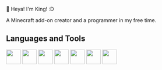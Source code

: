 👋 Heya! I'm King! :D

A Minecraft add-on creator and a programmer in my free time.

## Languages and Tools
<p align="left">
  <img width="40" height="40" src="https://cdn.jsdelivr.net/gh/devicons/devicon@latest/icons/typescript/typescript-original.svg" />
  <img width="40" height="40" src="https://cdn.jsdelivr.net/gh/devicons/devicon@latest/icons/javascript/javascript-original.svg" />
  <img width="40" height="40" src="https://cdn.jsdelivr.net/gh/devicons/devicon@latest/icons/java/java-original.svg" />
  <img width="40" height="40" src="https://cdn.jsdelivr.net/gh/devicons/devicon@latest/icons/cplusplus/cplusplus-original.svg" />
  
  <img width="40" height="40" src="https://cdn.jsdelivr.net/gh/devicons/devicon@latest/icons/nodejs/nodejs-plain-wordmark.svg" />
  <img width="40" height="40" src="https://cdn.jsdelivr.net/gh/devicons/devicon@latest/icons/vscode/vscode-original.svg" />
  <img width="40" height="40" src="https://cdn.jsdelivr.net/gh/devicons/devicon@latest/icons/visualstudio/visualstudio-original.svg" />
</p>
<!---
DarkGamerYT/DarkGamerYT is a ✨ special ✨ repository because its `README.md` (this file) appears on your GitHub profile.
You can click the Preview link to take a look at your changes.
--->
